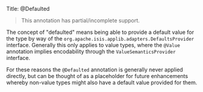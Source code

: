 Title: @Defaulted

> This annotation has partial/incomplete support.

The concept of "defaulted" means being able to provide a default value
for the type by way of the
`org.apache.isis.applib.adapters.DefaultsProvider` interface. Generally
this only applies to value types, where the `@Value` annotation implies encodability through the `ValueSemanticsProvider` interface.

For these reasons the `@Defaulted` annotation is generally never applied
directly, but can be thought of as a placeholder for future enhancements
whereby non-value types might also have a default value provided for
them.
